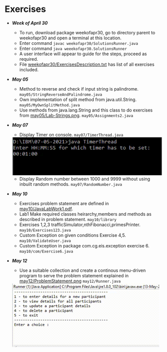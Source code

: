 # Exercises

- ___Week of April 30___
    - To run, download package weekofapr30, go to directory parent to weekofapr30 and open a terminal at this location.
    - Enter command ```javac weekofapr30/SolutionsRunner.java```
    - Enter command ```java weeekofapr30.SolutionsRunner```
    - A user interface will appear to guide for the steps, proceed as required.
    - File [weekofapr30/ExercisesDescription.txt](https://github.com/AshGaur/Java-FSD-Assignments/tree/main/Exercises/weekofapr30/ExercisesDescription.txt) has list of all exercises included.
    
- ___May 05___
    - Method to reverse and check if input string is palindrome. `may05/StringReverseAndPalindrome.java`
    - Own implementation of split method from java.util.String. `may05/MyOwnSplitMethod.java`
    - Use methods from java.lang.String and this class to do exercises from [may05/Lab-Strings.png](https://github.com/AshGaur/Java-FSD-Assignments/tree/main/Exercises/may05/Lab-Strings.png). `may05/Assignments2.java`

- ___May 07___
    - Display Timer on console. `may07/TimerThread.java`
     <img src="may07/timer.gif" alt="Timer" width="500"/>
     
    - Display Random number between 1000 and 9999 without using inbuilt random methods. `may07/RandomNumber.java`

- ___May 10___
    - Exercises problem statement are defined in [may10/JavaLabWork1.pdf](https://github.com/AshGaur/Java-FSD-Assignments/tree/main/Exercises/may10/JavaLabWork.pdf).
    - Lab1 Make required classes heirarchy,members and methods as described in problem statement. `may10/library`
    - Exercises 1,2,3 trafficSimulator,nthFibonacci,primesPrinter. `may10/Exercises123.java`
    - Custom Exception on given conditions Exercise 4,5. `may10/ValidateUser.java`
    - Custom Exception in package com.cg.eis.exception exercise 6. `may10/com/Exercise6.java`

- ___May 12___
    - Use a suitable collection and create a continous menu-driven program to serve the problem statement explained in [may12/ProblemStatement.png](may12/ProblemStatement.png) `may12/Runner.java`
    <img src="may12/Run.gif" alt="Execution Output">